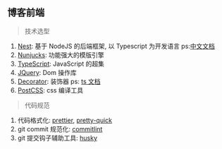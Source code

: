 ## 博客前端

> 技术选型

1. [Nest](https://github.com/nestjs/nest): 基于 NodeJS 的后端框架, 以
   Typescript 为开发语言 ps:[中文文档](https://docs.nestjs.cn/6/providers)
2. [Nunjucks](https://mozilla.github.io/nunjucks/): 功能强大的模版引擎
3. [TypeScript](https://www.tslang.cn/): JavaScript 的超集
4. [JQuery](http://jquery.cuishifeng.cn/): Dom 操作库
5. [Decorator](http://es6.ruanyifeng.com/#docs/decorator): 装饰器 ps: [ts 文档](https://www.tslang.cn/docs/handbook/decorators.html)
6. [PostCSS](https://github.com/postcss/postcss-cli): css 编译工具

> 代码规范

1. 代码格式化: [prettier](https://prettier.io/), [pretty-quick](https://github.com/azz/pretty-quick#readme)
2. git commit 规范化: [commitlint](https://commitlint.js.org/#/)
3. git 提交钩子辅助工具: [husky](https://github.com/typicode/husky#readme)

